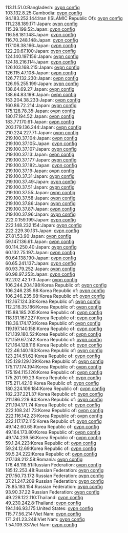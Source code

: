 113.11.51.0:Bangladesh: [ovpn config](vpn/113_11_51_0.ovpn)  
103.132.8.25:Cambodia: [ovpn config](vpn/103_132_8_25.ovpn)  
94.183.252.144:Iran (ISLAMIC Republic Of): [ovpn config](vpn/94_183_252_144.ovpn)  
111.238.189.171:Japan: [ovpn config](vpn/111_238_189_171.ovpn)  
115.39.199.52:Japan: [ovpn config](vpn/115_39_199_52.ovpn)  
116.58.181.148:Japan: [ovpn config](vpn/116_58_181_148.ovpn)  
116.70.248.148:Japan: [ovpn config](vpn/116_70_248_148.ovpn)  
117.108.38.166:Japan: [ovpn config](vpn/117_108_38_166.ovpn)  
122.20.67.100:Japan: [ovpn config](vpn/122_20_67_100.ovpn)  
124.140.197.156:Japan: [ovpn config](vpn/124_140_197_156.ovpn)  
124.18.216.114:Japan: [ovpn config](vpn/124_18_216_114.ovpn)  
126.103.168.215:Japan: [ovpn config](vpn/126_103_168_215.ovpn)  
126.115.47.108:Japan: [ovpn config](vpn/126_115_47_108.ovpn)  
126.77.132.230:Japan: [ovpn config](vpn/126_77_132_230.ovpn)  
126.95.255.199:Japan: [ovpn config](vpn/126_95_255_199.ovpn)  
138.64.69.27:Japan: [ovpn config](vpn/138_64_69_27.ovpn)  
138.64.83.199:Japan: [ovpn config](vpn/138_64_83_199.ovpn)  
153.204.38.233:Japan: [ovpn config](vpn/153_204_38_233.ovpn)  
160.86.72.214:Japan: [ovpn config](vpn/160_86_72_214.ovpn)  
175.128.78.35:Japan: [ovpn config](vpn/175_128_78_35.ovpn)  
180.17.194.52:Japan: [ovpn config](vpn/180_17_194_52.ovpn)  
183.77.170.61:Japan: [ovpn config](vpn/183_77_170_61.ovpn)  
203.179.136.244:Japan: [ovpn config](vpn/203_179_136_244.ovpn)  
210.224.227.71:Japan: [ovpn config](vpn/210_224_227_71.ovpn)  
219.100.37.104:Japan: [ovpn config](vpn/219_100_37_104.ovpn)  
219.100.37.105:Japan: [ovpn config](vpn/219_100_37_105.ovpn)  
219.100.37.107:Japan: [ovpn config](vpn/219_100_37_107.ovpn)  
219.100.37.13:Japan: [ovpn config](vpn/219_100_37_13.ovpn)  
219.100.37.177:Japan: [ovpn config](vpn/219_100_37_177.ovpn)  
219.100.37.182:Japan: [ovpn config](vpn/219_100_37_182.ovpn)  
219.100.37.19:Japan: [ovpn config](vpn/219_100_37_19.ovpn)  
219.100.37.31:Japan: [ovpn config](vpn/219_100_37_31.ovpn)  
219.100.37.49:Japan: [ovpn config](vpn/219_100_37_49.ovpn)  
219.100.37.51:Japan: [ovpn config](vpn/219_100_37_51.ovpn)  
219.100.37.55:Japan: [ovpn config](vpn/219_100_37_55.ovpn)  
219.100.37.58:Japan: [ovpn config](vpn/219_100_37_58.ovpn)  
219.100.37.86:Japan: [ovpn config](vpn/219_100_37_86.ovpn)  
219.100.37.87:Japan: [ovpn config](vpn/219_100_37_87.ovpn)  
219.100.37.96:Japan: [ovpn config](vpn/219_100_37_96.ovpn)  
222.0.159.199:Japan: [ovpn config](vpn/222_0_159_199.ovpn)  
222.148.232.154:Japan: [ovpn config](vpn/222_148_232_154.ovpn)  
222.229.30.131:Japan: [ovpn config](vpn/222_229_30_131.ovpn)  
27.81.53.90:Japan: [ovpn config](vpn/27_81_53_90.ovpn)  
59.147.136.61:Japan: [ovpn config](vpn/59_147_136_61.ovpn)  
60.114.250.40:Japan: [ovpn config](vpn/60_114_250_40.ovpn)  
60.132.75.197:Japan: [ovpn config](vpn/60_132_75_197.ovpn)  
60.64.138.190:Japan: [ovpn config](vpn/60_64_138_190.ovpn)  
60.65.241.137:Japan: [ovpn config](vpn/60_65_241_137.ovpn)  
60.93.79.252:Japan: [ovpn config](vpn/60_93_79_252.ovpn)  
60.98.97.253:Japan: [ovpn config](vpn/60_98_97_253.ovpn)  
92.202.42.173:Japan: [ovpn config](vpn/92_202_42_173.ovpn)  
106.244.204.198:Korea Republic of: [ovpn config](vpn/106_244_204_198.ovpn)  
106.246.235.98:Korea Republic of: [ovpn config](vpn/106_246_235_98.ovpn)  
106.246.235.98:Korea Republic of: [ovpn config](vpn/106_246_235_98.ovpn)  
112.167.124.38:Korea Republic of: [ovpn config](vpn/112_167_124_38.ovpn)  
112.216.35.186:Korea Republic of: [ovpn config](vpn/112_216_35_186.ovpn)  
115.88.185.205:Korea Republic of: [ovpn config](vpn/115_88_185_205.ovpn)  
118.131.167.227:Korea Republic of: [ovpn config](vpn/118_131_167_227.ovpn)  
118.36.174.173:Korea Republic of: [ovpn config](vpn/118_36_174_173.ovpn)  
119.197.140.158:Korea Republic of: [ovpn config](vpn/119_197_140_158.ovpn)  
121.139.180.52:Korea Republic of: [ovpn config](vpn/121_139_180_52.ovpn)  
121.159.67.242:Korea Republic of: [ovpn config](vpn/121_159_67_242.ovpn)  
121.164.128.116:Korea Republic of: [ovpn config](vpn/121_164_128_116.ovpn)  
122.46.140.163:Korea Republic of: [ovpn config](vpn/122_46_140_163.ovpn)  
123.214.51.62:Korea Republic of: [ovpn config](vpn/123_214_51_62.ovpn)  
125.129.129.109:Korea Republic of: [ovpn config](vpn/125_129_129_109.ovpn)  
175.117.174.194:Korea Republic of: [ovpn config](vpn/175_117_174_194.ovpn)  
175.194.115.126:Korea Republic of: [ovpn config](vpn/175_194_115_126.ovpn)  
175.201.99.23:Korea Republic of: [ovpn config](vpn/175_201_99_23.ovpn)  
175.211.42.16:Korea Republic of: [ovpn config](vpn/175_211_42_16.ovpn)  
180.224.109.184:Korea Republic of: [ovpn config](vpn/180_224_109_184.ovpn)  
182.237.221.37:Korea Republic of: [ovpn config](vpn/182_237_221_37.ovpn)  
211.186.229.94:Korea Republic of: [ovpn config](vpn/211_186_229_94.ovpn)  
211.194.171.74:Korea Republic of: [ovpn config](vpn/211_194_171_74.ovpn)  
222.108.241.73:Korea Republic of: [ovpn config](vpn/222_108_241_73.ovpn)  
222.116.142.23:Korea Republic of: [ovpn config](vpn/222_116_142_23.ovpn)  
222.117.172.115:Korea Republic of: [ovpn config](vpn/222_117_172_115.ovpn)  
49.142.60.65:Korea Republic of: [ovpn config](vpn/49_142_60_65.ovpn)  
49.164.173.80:Korea Republic of: [ovpn config](vpn/49_164_173_80.ovpn)  
49.174.239.56:Korea Republic of: [ovpn config](vpn/49_174_239_56.ovpn)  
59.1.24.223:Korea Republic of: [ovpn config](vpn/59_1_24_223.ovpn)  
59.24.12.69:Korea Republic of: [ovpn config](vpn/59_24_12_69.ovpn)  
59.5.24.222:Korea Republic of: [ovpn config](vpn/59_5_24_222.ovpn)  
217.138.212.58:Romania: [ovpn config](vpn/217_138_212_58.ovpn)  
176.48.118.51:Russian Federation: [ovpn config](vpn/176_48_118_51.ovpn)  
185.12.253.48:Russian Federation: [ovpn config](vpn/185_12_253_48.ovpn)  
217.150.73.172:Russian Federation: [ovpn config](vpn/217_150_73_172.ovpn)  
37.21.247.209:Russian Federation: [ovpn config](vpn/37_21_247_209.ovpn)  
78.85.183.154:Russian Federation: [ovpn config](vpn/78_85_183_154.ovpn)  
93.90.37.22:Russian Federation: [ovpn config](vpn/93_90_37_22.ovpn)  
49.228.122.110:Thailand: [ovpn config](vpn/49_228_122_110.ovpn)  
49.230.242.8:Thailand: [ovpn config](vpn/49_230_242_8.ovpn)  
194.146.93.175:United States: [ovpn config](vpn/194_146_93_175.ovpn)  
115.77.56.214:Viet Nam: [ovpn config](vpn/115_77_56_214.ovpn)  
171.241.23.248:Viet Nam: [ovpn config](vpn/171_241_23_248.ovpn)  
1.54.109.33:Viet Nam: [ovpn config](vpn/1_54_109_33.ovpn)  
